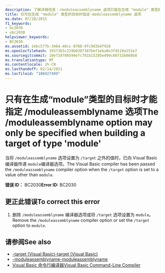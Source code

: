 ```yaml
---
description: 了解详细信息：/moduleassemblyname 选项只能在生成 "module" 类型的目标时指定
title: 仅可在生成 "module" 类型的目标时指定-moduleassemblyname 选项
ms.date: 07/20/2015
f1_keywords:
- bc2030
- vbc2030
helpviewer_keywords:
- BC2030
ms.assetid: 2ebc577b-3464-40cc-8788-9fc9d3b4f928
ms.openlocfilehash: 19373b5c219b0387387bef1eba0e3f4518a151e7
ms.sourcegitcommit: 10e719780594efc781b15295e499c66f316068b8
ms.translationtype: MT
ms.contentlocale: zh-CN
ms.lasthandoff: 02/14/2021
ms.locfileid: "100427409"
---
```

# <a name="the-moduleassemblyname-option-may-only-be-specified-when-building-a-target-of-type-module"></a><span data-ttu-id="b0fa0-103">只有在生成“module”类型的目标时才能指定 /moduleassemblyname 选项</span><span class="sxs-lookup"><span data-stu-id="b0fa0-103">The /moduleassemblyname option may only be specified when building a target of type 'module'</span></span>

<span data-ttu-id="b0fa0-104">当将 `/moduleassemblyname` 选项设置为 `/target` 之外的值时，已向 Visual Basic 编译器传递 `module`编译器选项。</span><span class="sxs-lookup"><span data-stu-id="b0fa0-104">The Visual Basic compiler has been passed the `/moduleassemblyname` compiler option when the `/target` option is set to a value other than `module`.</span></span>  
  
 <span data-ttu-id="b0fa0-105">**错误 ID：** BC2030</span><span class="sxs-lookup"><span data-stu-id="b0fa0-105">**Error ID:** BC2030</span></span>  
  
## <a name="to-correct-this-error"></a><span data-ttu-id="b0fa0-106">更正此错误</span><span class="sxs-lookup"><span data-stu-id="b0fa0-106">To correct this error</span></span>  
  
1. <span data-ttu-id="b0fa0-107">删除 `/moduleassemblyname` 编译器选项或将 `/target` 选项设置为 `module`。</span><span class="sxs-lookup"><span data-stu-id="b0fa0-107">Remove the `/moduleassemblyname` compiler option or set the `/target` option to `module`.</span></span>  
  
## <a name="see-also"></a><span data-ttu-id="b0fa0-108">请参阅</span><span class="sxs-lookup"><span data-stu-id="b0fa0-108">See also</span></span>

- [<span data-ttu-id="b0fa0-109">-target (Visual Basic)</span><span class="sxs-lookup"><span data-stu-id="b0fa0-109">-target (Visual Basic)</span></span>](../reference/command-line-compiler/target.md)
- [<span data-ttu-id="b0fa0-110">-moduleassemblyname</span><span class="sxs-lookup"><span data-stu-id="b0fa0-110">-moduleassemblyname</span></span>](../reference/command-line-compiler/moduleassemblyname.md)
- [<span data-ttu-id="b0fa0-111">Visual Basic 命令行编译器</span><span class="sxs-lookup"><span data-stu-id="b0fa0-111">Visual Basic Command-Line Compiler</span></span>](../reference/command-line-compiler/index.md)
